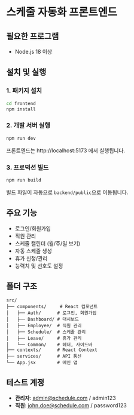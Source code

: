 # 스케줄 자동화 프론트엔드

## 필요한 프로그램
- Node.js 18 이상

## 설치 및 실행

### 1. 패키지 설치
```bash
cd frontend
npm install
```

### 2. 개발 서버 실행
```bash
npm run dev
```

프론트엔드는 http://localhost:5173 에서 실행됩니다.

### 3. 프로덕션 빌드
```bash
npm run build
```

빌드 파일이 자동으로 `backend/public`으로 이동됩니다.

## 주요 기능
- 로그인/회원가입
- 직원 관리
- 스케줄 캘린더 (월/주/일 보기)
- 자동 스케줄 생성
- 휴가 신청/관리
- 능력치 및 선호도 설정

## 폴더 구조
```
src/
├── components/     # React 컴포넌트
│   ├── Auth/      # 로그인, 회원가입
│   ├── Dashboard/ # 대시보드
│   ├── Employee/  # 직원 관리
│   ├── Schedule/  # 스케줄 관리
│   ├── Leave/     # 휴가 관리
│   └── Common/    # 헤더, 사이드바
├── contexts/      # React Context
├── services/      # API 통신
└── App.jsx        # 메인 앱
```

## 테스트 계정
- **관리자**: admin@schedule.com / admin123
- **직원**: john.doe@schedule.com / password123